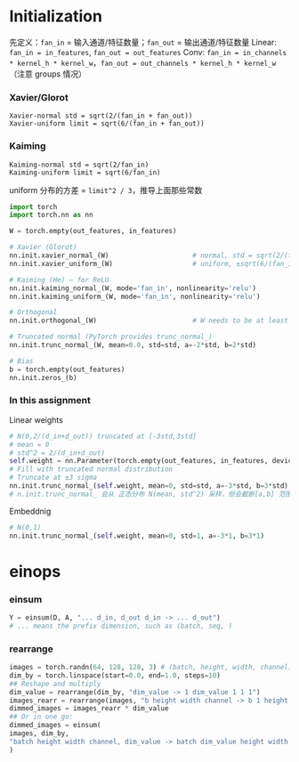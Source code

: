 # Initialization

先定义：`fan_in` = 输入通道/特征数量；`fan_out` = 输出通道/特征数量
 Linear: `fan_in = in_features`, `fan_out = out_features`
 Conv: `fan_in = in_channels * kernel_h * kernel_w`，`fan_out = out_channels * kernel_h * kernel_w`（注意 groups 情况）

### Xavier/Glorot

```
Xavier-normal std = sqrt(2/(fan_in + fan_out))
Xavier-uniform limit = sqrt(6/(fan_in + fan_out))
```

### Kaiming

```
Kaiming-normal std = sqrt(2/fan_in)
Kaiming-uniform limit = sqrt(6/fan_in)
```

uniform 分布的方差 = `limit^2 / 3`，推导上面那些常数

```python
import torch
import torch.nn as nn

W = torch.empty(out_features, in_features)

# Xavier (Glorot)
nn.init.xavier_normal_(W)                     # normal, std = sqrt(2/(fan_in+fan_out))
nn.init.xavier_uniform_(W)                    # uniform, ±sqrt(6/(fan_in+fan_out))

# Kaiming (He) — for ReLU
nn.init.kaiming_normal_(W, mode='fan_in', nonlinearity='relu')
nn.init.kaiming_uniform_(W, mode='fan_in', nonlinearity='relu')

# Orthogonal
nn.init.orthogonal_(W)                        # W needs to be at least 2D

# Truncated normal (PyTorch provides trunc_normal_)
nn.init.trunc_normal_(W, mean=0.0, std=std, a=-2*std, b=2*std)

# Bias
b = torch.empty(out_features)
nn.init.zeros_(b)
```

### In this assignment

Linear weights 

```python
# N(0,2/(d_in+d_out)) truncated at [-3std,3std]
# mean = 0
# std^2 = 2/(d_in+d_out)
self.weight = nn.Parameter(torch.empty(out_features, in_features, device=device, dtype=dtype))
# Fill with truncated normal distribution
# Truncate at ±3 sigma
nn.init.trunc_normal_(self.weight, mean=0, std=std, a=-3*std, b=3*std)
# n.init.trunc_normal_ 会从 正态分布 N(mean, std^2) 采样，但会截断[a,b] 范围内
```

Embeddnig

```python
# N(0,1)
nn.init.trunc_normal_(self.weight, mean=0, std=1, a=-3*1, b=3*1)
```









# einops

### einsum

```python
Y = einsum(D, A, "... d_in, d_out d_in -> ... d_out")
# ... means the prefix dimension, such as (batch, seq, )
```

### rearrange

```python
images = torch.randn(64, 128, 128, 3) # (batch, height, width, channel)
dim_by = torch.linspace(start=0.0, end=1.0, steps=10)
## Reshape and multiply
dim_value = rearrange(dim_by, "dim_value -> 1 dim_value 1 1 1")
images_rearr = rearrange(images, "b height width channel -> b 1 height width channel")
dimmed_images = images_rearr * dim_value
## Or in one go:
dimmed_images = einsum(
images, dim_by,
"batch height width channel, dim_value -> batch dim_value height width channel"
)
```



